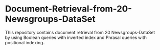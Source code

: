 # Document-Retrieval-from-20-Newsgroups-DataSet
This repository contains document retrieval from 20 Newsgroups-DataSet by using Boolean queries with inverted index and Phrasal queries with positional indexing..
